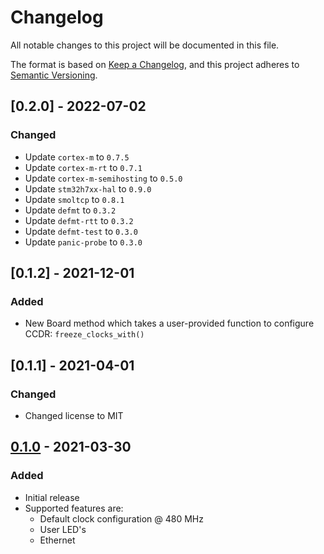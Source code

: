 # Changelog
All notable changes to this project will be documented in this file.

The format is based on [Keep a Changelog](https://keepachangelog.com/en/1.0.0/),
and this project adheres to [Semantic Versioning](https://semver.org/spec/v2.0.0.html).

<!--
## [Unreleased]
-->

## [0.2.0] - 2022-07-02
### Changed
- Update `cortex-m` to `0.7.5`
- Update `cortex-m-rt` to `0.7.1`
- Update `cortex-m-semihosting` to `0.5.0`
- Update `stm32h7xx-hal` to `0.9.0`
- Update `smoltcp` to `0.8.1`
- Update `defmt` to `0.3.2`
- Update `defmt-rtt` to `0.3.2`
- Update `defmt-test` to `0.3.0`
- Update `panic-probe` to `0.3.0`

## [0.1.2] - 2021-12-01
### Added
- New Board method which takes a user-provided function to configure CCDR: `freeze_clocks_with()`

## [0.1.1] - 2021-04-01
### Changed
- Changed license to MIT


## [0.1.0] - 2021-03-30
### Added
- Initial release
- Supported features are:
  * Default clock configuration @ 480 MHz
  * User LED's
  * Ethernet


[0.1.0]: https://github.com/antoinevg/nucleo-h7xx/releases/tag/v0.1.0
